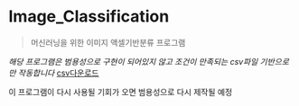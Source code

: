 # Image_Classification
> 머신러닝을 위한 이미지 액셀기반분류 프로그램

*해당 프로그램은 범용성으로 구현이 되어있지 않고 조건이 만족되는 csv파일 기반으로만 작동합니다*
[csv다운로드](https://www.kaggle.com/surajghuwalewala/ham1000-segmentation-and-classification)   

이 프로그램이 다시 사용될 기회가 오면 범용성으로 다시 제작될 예정
